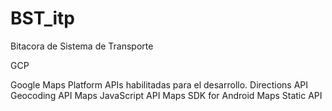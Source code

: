 # BST_itp
Bitacora de Sistema de Transporte


GCP

Google Maps Platform
APIs habilitadas para el desarrollo.
  Directions API
  Geocoding API
  Maps JavaScript API
  Maps SDK for Android
  Maps Static API
  
